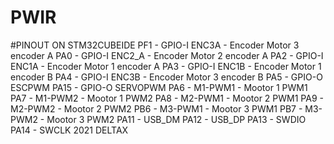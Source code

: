 # PWIR

#PINOUT ON STM32CUBEIDE
PF1 - GPIO-I ENC3A - Encoder Motor 3 encoder A
PA0 - GPIO-I ENC2_A - Encoder Motor 2 encoder A
PA2 - GPIO-I ENC1A - Encoder Motor 1 encoder A
PA3 - GPIO-I ENC1B - Encoder Motor 1 encoder B
PA4 - GPIO-I ENC3B - Encoder Motor 3 encoder B
PA5 - GPIO-O ESCPWM 
PA15 - GPIO-O SERVOPWM
PA6 - M1-PWM1 - Mootor 1 PWM1
PA7 - M1-PWM2 - Mootor 1 PWM2
PA8 - M2-PWM1 - Mootor 2 PWM1
PA9 - M2-PWM2 - Mootor 2 PWM2
PB6 - M3-PWM1 - Mootor 3 PWM1
PB7 - M3-PWM2 - Mootor 3 PWM2
PA11 - USB_DM
PA12 - USB_DP
PA13 - SWDIO
PA14 - SWCLK
2021 DELTAX
